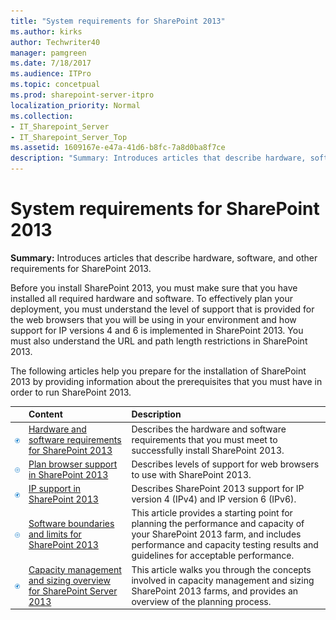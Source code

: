 ```yaml
---
title: "System requirements for SharePoint 2013"
ms.author: kirks
author: Techwriter40
manager: pamgreen
ms.date: 7/18/2017
ms.audience: ITPro
ms.topic: concetpual
ms.prod: sharepoint-server-itpro
localization_priority: Normal
ms.collection:
- IT_Sharepoint_Server
- IT_Sharepoint_Server_Top
ms.assetid: 1609167e-e47a-41d6-b8fc-7a8d0ba8f7ce
description: "Summary: Introduces articles that describe hardware, software, and other requirements for SharePoint 2013."
---
```


# System requirements for SharePoint 2013

 **Summary:** Introduces articles that describe hardware, software, and other requirements for SharePoint 2013. 
  
Before you install SharePoint 2013, you must make sure that you have installed all required hardware and software. To effectively plan your deployment, you must understand the level of support that is provided for the web browsers that you will be using in your environment and how support for IP versions 4 and 6 is implemented in SharePoint 2013. You must also understand the URL and path length restrictions in SharePoint 2013. 
  
The following articles help you prepare for the installation of SharePoint 2013 by providing information about the prerequisites that you must have in order to run SharePoint 2013.
  
  
||**Content**|**Description**|
|:-----|:-----|:-----|
|![Building blocks](../media/mod_icon_buildingblock_M.png)|[Hardware and software requirements for SharePoint 2013](hardware-and-software-requirements-0.md) <br/> |Describes the hardware and software requirements that you must meet to successfully install SharePoint 2013.  <br/> |
|![Checklist icon (not checked)](../media/mod_icon_checklist_.png)|[Plan browser support in SharePoint 2013](browser-support-planning.md) <br/> |Describes levels of support for web browsers to use with SharePoint 2013.  <br/> |
|![Building blocks](../media/mod_icon_buildingblock_M.png)|[IP support in SharePoint 2013](ip-support.md) <br/> |Describes SharePoint 2013 support for IP version 4 (IPv4) and IP version 6 (IPv6).  <br/> |
|![Checklist icon (not checked)](../media/mod_icon_checklist_.png)|[Software boundaries and limits for SharePoint 2013](software-boundaries-and-limits.md) <br/> |This article provides a starting point for planning the performance and capacity of your SharePoint 2013 farm, and includes performance and capacity testing results and guidelines for acceptable performance.  <br/> |
|![Building blocks](../media/mod_icon_buildingblock_M.png)|[Capacity management and sizing overview for SharePoint Server 2013](http://technet.microsoft.com/library/45dc078f-de39-425c-a94f-1de78b68052e%28Office.14%29.aspx) <br/> |This article walks you through the concepts involved in capacity management and sizing SharePoint 2013 farms, and provides an overview of the planning process.  <br/> |
   

